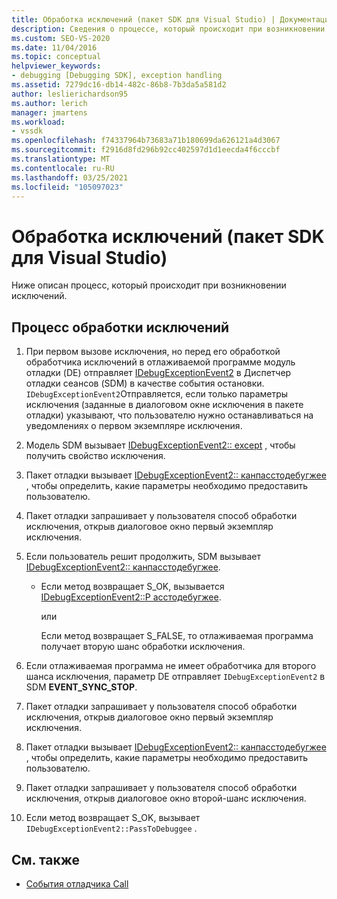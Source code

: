 ```yaml
---
title: Обработка исключений (пакет SDK для Visual Studio) | Документация Майкрософт
description: Сведения о процессе, который происходит при возникновении исключений. В этой статье описаны все необходимые действия.
ms.custom: SEO-VS-2020
ms.date: 11/04/2016
ms.topic: conceptual
helpviewer_keywords:
- debugging [Debugging SDK], exception handling
ms.assetid: 7279dc16-db14-482c-86b8-7b3da5a581d2
author: leslierichardson95
ms.author: lerich
manager: jmartens
ms.workload:
- vssdk
ms.openlocfilehash: f74337964b73683a71b180699da626121a4d3067
ms.sourcegitcommit: f2916d8fd296b92cc402597d1d1eecda4f6cccbf
ms.translationtype: MT
ms.contentlocale: ru-RU
ms.lasthandoff: 03/25/2021
ms.locfileid: "105097023"
---
```

# <a name="exception-handling-visual-studio-sdk"></a>Обработка исключений (пакет SDK для Visual Studio)
Ниже описан процесс, который происходит при возникновении исключений.

## <a name="exception-handling-process"></a>Процесс обработки исключений

1. При первом вызове исключения, но перед его обработкой обработчика исключений в отлаживаемой программе модуль отладки (DE) отправляет [IDebugExceptionEvent2](../../extensibility/debugger/reference/idebugexceptionevent2.md) в Диспетчер отладки сеансов (SDM) в качестве события остановки. `IDebugExceptionEvent2`Отправляется, если только параметры исключения (заданные в диалоговом окне исключения в пакете отладки) указывают, что пользователю нужно останавливаться на уведомлениях о первом экземпляре исключения.

2. Модель SDM вызывает [IDebugExceptionEvent2:: except](../../extensibility/debugger/reference/idebugexceptionevent2-getexception.md) , чтобы получить свойство исключения.

3. Пакет отладки вызывает [IDebugExceptionEvent2:: канпасстодебугжее](../../extensibility/debugger/reference/idebugexceptionevent2-canpasstodebuggee.md) , чтобы определить, какие параметры необходимо предоставить пользователю.

4. Пакет отладки запрашивает у пользователя способ обработки исключения, открыв диалоговое окно первый экземпляр исключения.

5. Если пользователь решит продолжить, SDM вызывает [IDebugExceptionEvent2:: канпасстодебугжее](../../extensibility/debugger/reference/idebugexceptionevent2-canpasstodebuggee.md).

    - Если метод возвращает S_OK, вызывается [IDebugExceptionEvent2::P асстодебугжее](../../extensibility/debugger/reference/idebugexceptionevent2-passtodebuggee.md).

         или

         Если метод возвращает S_FALSE, то отлаживаемая программа получает вторую шанс обработки исключения.

6. Если отлаживаемая программа не имеет обработчика для второго шанса исключения, параметр DE отправляет `IDebugExceptionEvent2` в SDM **EVENT_SYNC_STOP**.

7. Пакет отладки запрашивает у пользователя способ обработки исключения, открыв диалоговое окно первый экземпляр исключения.

8. Пакет отладки вызывает [IDebugExceptionEvent2:: канпасстодебугжее](../../extensibility/debugger/reference/idebugexceptionevent2-canpasstodebuggee.md) , чтобы определить, какие параметры необходимо предоставить пользователю.

9. Пакет отладки запрашивает у пользователя способ обработки исключения, открыв диалоговое окно второй-шанс исключения.

10. Если метод возвращает S_OK, вызывает `IDebugExceptionEvent2::PassToDebuggee` .

## <a name="see-also"></a>См. также
- [События отладчика Call](../../extensibility/debugger/calling-debugger-events.md)
